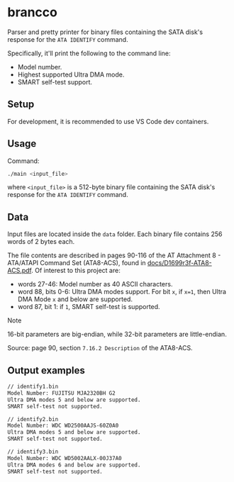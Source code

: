 # brancco

Parser and pretty printer for binary files containing the SATA disk's response for the `ATA IDENTIFY` command.

Specifically, it'll print the following to the command line:

- Model number.
- Highest supported Ultra DMA mode.
- SMART self-test support.

## Setup

For development, it is recommended to use VS Code dev containers.

## Usage

Command:

```sh
./main <input_file>
```

where `<input_file>` is a 512-byte binary file containing the SATA disk's response for the `ATA IDENTIFY` command.

## Data

Input files are located inside the `data` folder. Each binary file contains 256 words of 2 bytes each.

The file contents are described in pages 90-116 of the AT Attachment 8 - ATA/ATAPI Command Set (ATA8-ACS), found in [docs/D1699r3f-ATA8-ACS.pdf](docs/D1699r3f-ATA8-ACS.pdf). Of interest to this project are:

- words 27-46: Model number as 40 ASCII characters.
- word 88, bits 0-6: Ultra DMA modes support. For bit `x`, if `x=1`, then Ultra DMA Mode `x` and below are supported.
- word 87, bit 1: if `1`, SMART self-test is supported.

> [!NOTE]
> 16-bit parameters are big-endian, while 32-bit parameters are little-endian.
>
> Source: page 90, section `7.16.2 Description` of the ATA8-ACS.

## Output examples

```txt
// identify1.bin
Model Number: FUJITSU MJA2320BH G2
Ultra DMA modes 5 and below are supported.
SMART self-test not supported.

// identify2.bin
Model Number: WDC WD2500AAJS-60Z0A0
Ultra DMA modes 5 and below are supported.
SMART self-test not supported.

// identify3.bin
Model Number: WDC WD5002AALX-00J37A0
Ultra DMA modes 6 and below are supported.
SMART self-test not supported.
```
